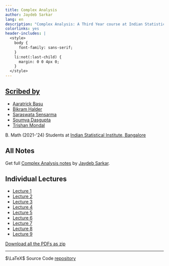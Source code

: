 ```yaml
---
title: Complex Analysis
author: Jaydeb Sarkar
lang: en
description: "Complex Analysis: A Third Year course at Indian Statistical Institute, Bangalore by Professor Jaydeb Sarkar"
colorlinks: yes
header-includes: |
  <style>
    body {
      font-family: sans-serif;
    }
    li:not(:last-child) {
      margin: 0 0 4px 0;
    }
  </style>
---
```


## [Scribed by](https://github.com/AWNathan1893/ComplexAnalysis_Notes/graphs/contributors)

- [Aaratrick Basu](https://github.com/AWNathan1893)
- [Bikram Halder](https://github.com/BikramHalder)
- [Saraswata Sensarma](https://github.com/SaraswataSensarma)
- [Soumya Dasgupta](https://github.com/OmegaSD18)
- [Trishan Mondal](https://github.com/Trishan8)

B. Math (2021-'24) Students at [Indian Statistical Institute, Bangalore](https://www.isibang.ac.in)

## All Notes

Get full [Complex Analysis notes](./pdfs/ComplexAnalysis_Notes.pdf) by [Jaydeb Sarkar](https://www.isibang.ac.in/~jay/).

## Individual Lectures

- [Lecture 1](./pdfs/lec-01.pdf)
- [Lecture 2](./pdfs/lec-02.pdf)
- [Lecture 3](./pdfs/lec-03.pdf)
- [Lecture 4](./pdfs/lec-04.pdf)
- [Lecture 5](./pdfs/lec-05.pdf)
- [Lecture 6](./pdfs/lec-06.pdf)
- [Lecture 7](./pdfs/lec-07.pdf)
- [Lecture 8](./pdfs/lec-08.pdf)
- [Lecture 9](./pdfs/lec-09.pdf)

[Download all the PDFs as zip](./ComplexAnalysis_Notes_all_pdfs.zip)

---

$\LaTeX$ Source Code [repository](https://github.com/AWNathan1893/ComplexAnalysis_Notes)
